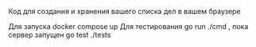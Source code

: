 Код для создания и хранения вашего списка дел в вашем браузере



Для запуска docker compose up
Для тестирования go run ./cmd , пока сервер запущен go test ./tests